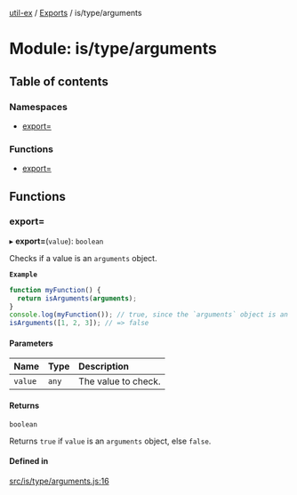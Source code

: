 [util-ex](../README.md) / [Exports](../modules.md) / is/type/arguments

# Module: is/type/arguments

## Table of contents

### Namespaces

- [export&#x3D;](is_type_arguments.export_.md)

### Functions

- [export&#x3D;](is_type_arguments.md#export&#x3D;)

## Functions

### export&#x3D;

▸ **export=**(`value`): `boolean`

Checks if a value is an `arguments` object.

**`Example`**

```js
function myFunction() {
  return isArguments(arguments);
}
console.log(myFunction()); // true, since the `arguments` object is an instance of `Arguments`
isArguments([1, 2, 3]); // => false
```

#### Parameters

| Name | Type | Description |
| :------ | :------ | :------ |
| `value` | `any` | The value to check. |

#### Returns

`boolean`

Returns `true` if `value` is an `arguments` object, else `false`.

#### Defined in

[src/is/type/arguments.js:16](https://github.com/snowyu/util-ex.js/blob/f71e464/src/is/type/arguments.js#L16)

